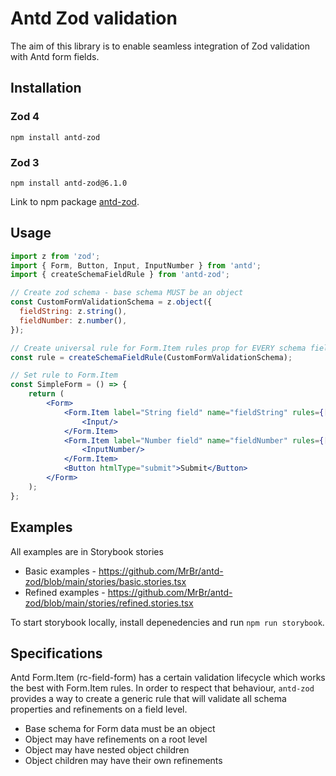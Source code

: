 # Antd Zod validation

The aim of this library is to enable seamless integration of Zod validation with Antd form fields.

## Installation

### Zod 4

```
npm install antd-zod
```

### Zod 3

```
npm install antd-zod@6.1.0
```
Link to npm package [antd-zod](https://npmjs.com/package/antd-zod).


## Usage

```jsx
import z from 'zod';
import { Form, Button, Input, InputNumber } from 'antd';
import { createSchemaFieldRule } from 'antd-zod';

// Create zod schema - base schema MUST be an object
const CustomFormValidationSchema = z.object({
  fieldString: z.string(),
  fieldNumber: z.number(),
});

// Create universal rule for Form.Item rules prop for EVERY schema field
const rule = createSchemaFieldRule(CustomFormValidationSchema);

// Set rule to Form.Item
const SimpleForm = () => {
    return (
        <Form>
            <Form.Item label="String field" name="fieldString" rules={[rule]}>
                <Input/>
            </Form.Item>
            <Form.Item label="Number field" name="fieldNumber" rules={[rule]}>
                <InputNumber/>
            </Form.Item>
            <Button htmlType="submit">Submit</Button>
        </Form>
    );
};
```

## Examples
All examples are in Storybook stories

- Basic examples - https://github.com/MrBr/antd-zod/blob/main/stories/basic.stories.tsx
- Refined examples - https://github.com/MrBr/antd-zod/blob/main/stories/refined.stories.tsx

To start storybook locally, install depenedencies and run `npm run storybook`.

## Specifications
Antd Form.Item (rc-field-form) has a certain validation lifecycle which works the best with Form.Item rules. In order to respect that behaviour, `antd-zod` provides a way to create a generic rule that will validate all schema properties and refinements on a field level.

- Base schema for Form data must be an object
- Object may have refinements on a root level
- Object may have nested object children
- Object children may have their own refinements

